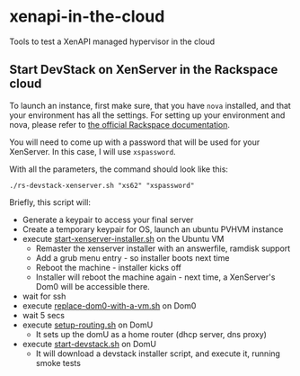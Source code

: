 xenapi-in-the-cloud
===================

Tools to test a XenAPI managed hypervisor in the cloud

## Start DevStack on XenServer in the Rackspace cloud

To launch an instance, first make sure, that you have `nova` installed, and
that your environment has all the settings. For setting up your environment
and nova, please refer to [the official Rackspace documentation](http://docs.rackspace.com/servers/api/v2/cs-gettingstarted/content/section_gs_install_nova.html).

You will need to come up with a password that will be used for your XenServer.
In this case, I will use `xspassword`.

With all the parameters, the command should look like this:

    ./rs-devstack-xenserver.sh "xs62" "xspassword"

Briefly, this script will:

 - Generate a keypair to access your final server
 - Create a temporary keypair for OS, launch an ubuntu PVHVM instance
 - execute [start-xenserver-installer.sh](start-xenserver-installer.sh) on the Ubuntu VM
    - Remaster the xenserver installer with an answerfile, ramdisk support
    - Add a grub menu entry - so installer boots next time
    - Reboot the machine - installer kicks off
    - Installer will reboot the machine again - next time, a XenServer's Dom0 will be accessible there.
 - wait for ssh
 - execute [replace-dom0-with-a-vm.sh](replace-dom0-with-a-vm.sh) on Dom0
 - wait 5 secs
 - execute [setup-routing.sh](setup-routing.sh) on DomU
    - It sets up the domU as a home router (dhcp server, dns proxy)
 - execute [start-devstack.sh](start-devstack.sh) on DomU
    - It will download a devstack installer script, and execute it, running smoke tests
